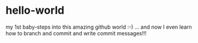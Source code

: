 # hello-world
my 1st baby-steps into this amazing github world :-)
... and now I even learn how to branch and commit and write commit messages!!!
